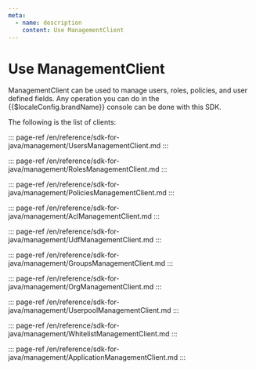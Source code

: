 ```yaml
---
meta:
  - name: description
    content: Use ManagementClient
---
```


# Use ManagementClient

<LastUpdated/>


ManagementClient can be used to manage users, roles, policies, and user defined fields. Any operation you can do in the {{$localeConfig.brandName}} console can be done with this SDK.

The following is the list of clients:

::: page-ref /en/reference/sdk-for-java/management/UsersManagementClient.md
:::

::: page-ref /en/reference/sdk-for-java/management/RolesManagementClient.md
:::

::: page-ref /en/reference/sdk-for-java/management/PoliciesManagementClient.md
:::

::: page-ref /en/reference/sdk-for-java/management/AclManagementClient.md
:::

::: page-ref /en/reference/sdk-for-java/management/UdfManagementClient.md
:::

::: page-ref /en/reference/sdk-for-java/management/GroupsManagementClient.md
:::

::: page-ref /en/reference/sdk-for-java/management/OrgManagementClient.md
:::

::: page-ref /en/reference/sdk-for-java/management/UserpoolManagementClient.md
:::

::: page-ref /en/reference/sdk-for-java/management/WhitelistManagementClient.md
:::

::: page-ref /en/reference/sdk-for-java/management/ApplicationManagementClient.md
:::

